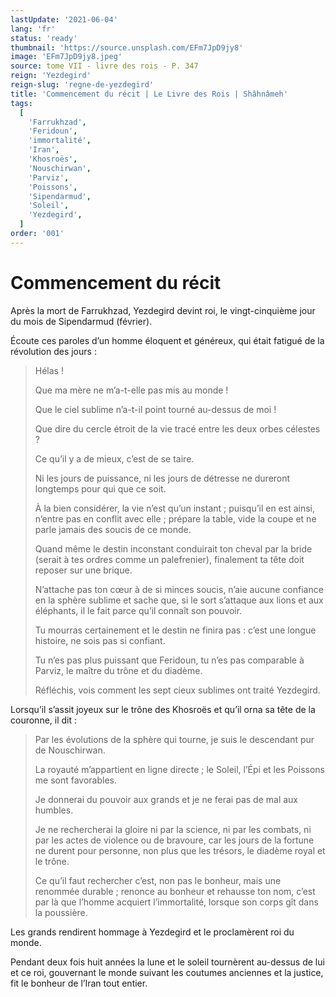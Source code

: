 ```yaml
---
lastUpdate: '2021-06-04'
lang: 'fr'
status: 'ready'
thumbnail: 'https://source.unsplash.com/EFm7JpD9jy8'
image: 'EFm7JpD9jy8.jpeg'
source: tome VII - livre des rois - P. 347
reign: 'Yezdegird'
reign-slug: 'regne-de-yezdegird'
title: 'Commencement du récit | Le Livre des Rois | Shâhnâmeh'
tags:
  [
    'Farrukhzad',
    'Feridoun',
    'immortalité',
    'Iran',
    'Khosroës',
    'Nouschirwan',
    'Parviz',
    'Poissons',
    'Sipendarmud',
    'Soleil',
    'Yezdegird',
  ]
order: '001'
---
```


# Commencement du récit

Après la mort de Farrukhzad, Yezdegird devint roi, le vingt-cinquième jour du mois de Sipendarmud (février).

Écoute ces paroles d’un homme éloquent et généreux, qui était fatigué de la révolution des jours :

> Hélas !
>
> Que ma mère ne m’a-t-elle pas mis au monde !
>
> Que le ciel sublime n’a-t-il point tourné au-dessus de moi !
>
> Que dire du cercle étroit de la vie tracé entre les deux orbes célestes ?
>
> Ce qu’il y a de mieux, c’est de se taire.
>
> Ni les jours de puissance, ni les jours de détresse ne dureront longtemps pour qui que ce soit.
>
> À la bien considérer, la vie n’est qu’un instant ; puisqu’il en est ainsi, n’entre pas en conflit avec elle ; prépare la table, vide la coupe et ne parle jamais des soucis de ce monde.
>
> Quand même le destin inconstant conduirait ton cheval par la bride (serait à tes ordres comme un palefrenier), finalement ta tête doit reposer sur une brique.
>
> N’attache pas ton cœur à de si minces soucis, n’aie aucune confiance en la sphère sublime et sache que, si le sort s’attaque aux lions et aux éléphants, il le fait parce qu’il connaît son pouvoir.
>
> Tu mourras certainement et le destin ne finira pas : c’est une longue histoire, ne sois pas si confiant.
>
> Tu n’es pas plus puissant que Feridoun, tu n’es pas comparable à Parviz, le maître du trône et du diadème.
>
> Réfléchis, vois comment les sept cieux sublimes ont traité Yezdegird.

Lorsqu’il s’assit joyeux sur le trône des Khosroës et qu’il orna sa tête de la couronne, il dit :

> Par les évolutions de la sphère qui tourne, je suis le descendant pur de Nouschirwan.
>
> La royauté m’appartient en ligne directe ; le Soleil, l’Épi et les Poissons me sont favorables.
>
> Je donnerai du pouvoir aux grands et je ne ferai pas de mal aux humbles.
>
> Je ne rechercherai la gloire ni par la science, ni par les combats, ni par les actes de violence ou de bravoure, car les jours de la fortune ne durent pour personne, non plus que les trésors, le diadème royal et le trône.
>
> Ce qu’il faut rechercher c’est, non pas le bonheur, mais une renommée durable ; renonce au bonheur et rehausse ton nom, c’est par là que l’homme acquiert l’immortalité, lorsque son corps gît dans la poussière.

Les grands rendirent hommage à Yezdegird et le proclamèrent roi du monde.

Pendant deux fois huit années la lune et le soleil tournèrent au-dessus de lui et ce roi, gouvernant le monde suivant les coutumes anciennes et la justice, fit le bonheur de l’Iran tout entier.
